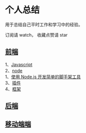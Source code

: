 # 个人总结 #
用于总结自己平时工作和学习中的经验。

订阅请 watch， 收藏点赞请 star

## [前端](https://github.com/i5yi/blog/)
   1、[Javascript](https://github.com/i5yi/blog/)<br>
   2、[node](https://github.com/i5yi/blog/)<br>
   	 1、[使用 Node.js 开发简单的脚手架工具](https://github.com/i5yi/blog/blob/master/%E5%89%8D%E7%AB%AF/node/%E4%BD%BF%E7%94%A8%20Node.js%20%E5%BC%80%E5%8F%91%E7%AE%80%E5%8D%95%E7%9A%84%E8%84%9A%E6%89%8B%E6%9E%B6%E5%B7%A5%E5%85%B7/README.md)<br>
   3、[插件](https://github.com/i5yi/blog/)<br>
   4、[框架](https://github.com/i5yi/blog/)<br>
## [后端](https://github.com/i5yi/blog/)
## [移动端端](https://github.com/i5yi/blog/)
